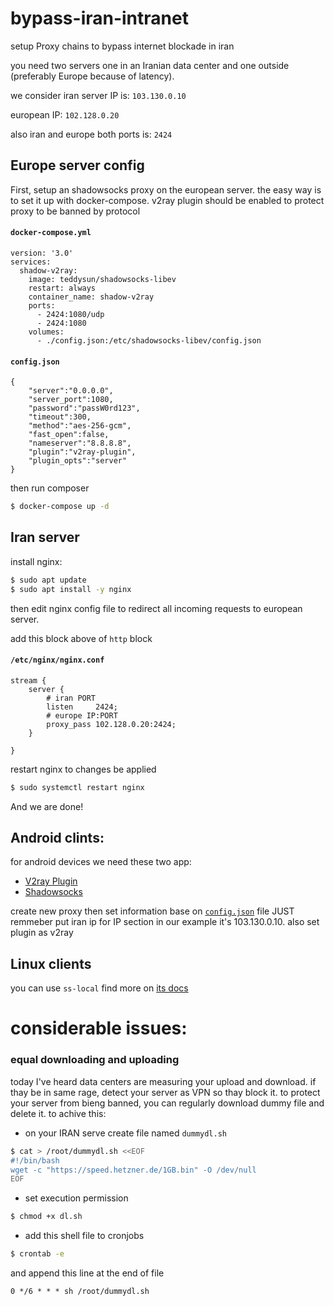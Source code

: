 # bypass-iran-intranet
setup Proxy chains to bypass internet blockade in iran



you need two servers one in an Iranian data center and one outside (preferably Europe because of latency).

we consider iran server IP is: ```103.130.0.10```

european IP: ```102.128.0.20```

also iran and europe both ports is: ```2424```

## Europe server config
First, setup an shadowsocks proxy on the european server. the easy way is to set it up with docker-compose. 
v2ray plugin should be enabled to protect proxy to be banned by protocol

#### ```docker-compose.yml```
```
version: '3.0'
services:
  shadow-v2ray:
    image: teddysun/shadowsocks-libev
    restart: always
    container_name: shadow-v2ray
    ports:
      - 2424:1080/udp
      - 2424:1080
    volumes:
      - ./config.json:/etc/shadowsocks-libev/config.json
```

#### ```config.json```
```
{
    "server":"0.0.0.0",
    "server_port":1080,
    "password":"passW0rd123",
    "timeout":300,
    "method":"aes-256-gcm",
    "fast_open":false,
    "nameserver":"8.8.8.8",
    "plugin":"v2ray-plugin",
    "plugin_opts":"server"
}

```
 then run composer 
 ```bash
 $ docker-compose up -d
 ```


## Iran server
install nginx:
```bash
$ sudo apt update
$ sudo apt install -y nginx 
```

then edit nginx config file to redirect all incoming requests to european server.

add this block above of ```http``` block

#### ```/etc/nginx/nginx.conf```
```
stream {
    server {
        # iran PORT
        listen     2424;
        # europe IP:PORT
        proxy_pass 102.128.0.20:2424;
    }

}

```
restart nginx to changes be applied 
```bash
$ sudo systemctl restart nginx
```


And we are done!
## Android clints:
for android devices we need these two app:
- [V2ray Plugin](https://play.google.com/store/apps/details?id=com.github.shadowsocks.plugin.v2ray)
- [Shadowsocks](https://play.google.com/store/apps/details?id=com.github.shadowsocks)

create new proxy then set information base on [```config.json```](https://github.com/MrMohebi/bypass-iran-intranet#configjson) file JUST remmeber put iran ip for IP section in our example it's 103.130.0.10. also set plugin as v2ray


## Linux clients
you can use ```ss-local``` find more on [its docs](https://github.com/shadowsocks/v2ray-plugin)



# considerable issues:

### equal downloading and uploading
today I've heard data centers are measuring your upload and download. if thay be in same rage, detect your server as VPN so thay block it.
to protect your server from bieng banned, you can regularly download dummy file and delete it. to achive this:

- on your IRAN serve create file named ```dummydl.sh```
``` bash
$ cat > /root/dummydl.sh <<EOF
#!/bin/bash
wget -c "https://speed.hetzner.de/1GB.bin" -O /dev/null
EOF
```
- set execution permission
```bash
$ chmod +x dl.sh
```
- add this shell file to cronjobs
```bash
$ crontab -e
```
and append this line at the end of file

```0 */6 * * * sh /root/dummydl.sh```
